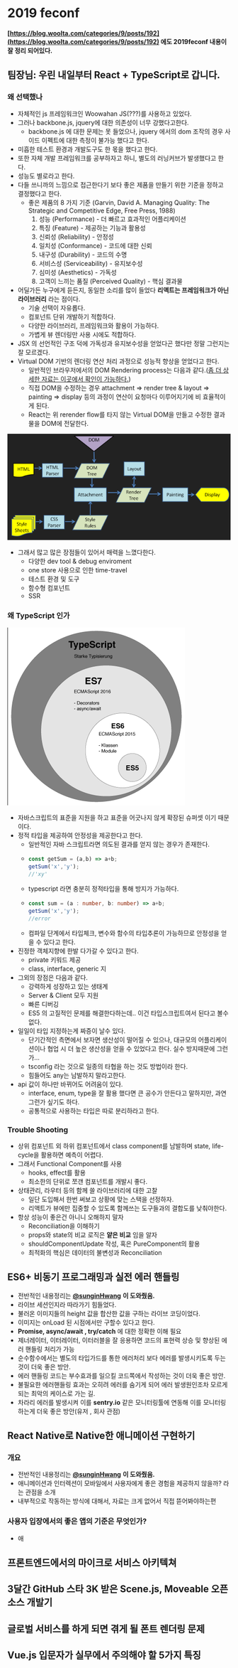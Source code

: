 # 2019 feconf

#### [https://blog.woolta.com/categories/9/posts/192](https://blog.woolta.com/categories/9/posts/192) 에도 2019feconf 내용이 잘 정리 되어있다.

## 팀장님: 우린 내일부터 React + TypeScript로 갑니다.

### 왜 선택했나

* 자체적인 js 프레임워크인 Woowahan JS\(???\)를 사용하고 있었다.
* 그러나 backbone.js, jquery에 대한 의존성이 너무 강했다고한다.
  * backbone.js 에 대한 문제는 못 들었으나, jquery 에서의 dom 조작의 경우 사이드 이펙트에 대한 측정이 불가능 했다고 한다.
* 미흡한 테스트 환경과 개발도구도 한 몫을 했다고 한다.
* 또한 자체 개발 프레임워크를 공부하자고 하니, 별도의 러닝커브가 발생했다고 한다.
* 성능도 별로라고 한다.
* 다들 쓰니까의 느낌으로 접근한다기 보다 좋은 제품을 만들기 위한 기준을 정하고 결정했다고 한다.
  * 좋은 제품의 8 가지 기준 \(Garvin, David A. Managing Quality: The Strategic and Competitive Edge, Free Press, 1988\)
    1. 성능 \(Performance\) - 더 빠르고 효과적인 어플리케이션 
    2. 특징 \(Feature\) - 제공하는 기능과 활용성
    3. 신뢰성 \(Reliability\) - 안정성
    4. 일치성 \(Conformance\) - 코드에 대한 신뢰
    5. 내구성 \(Durability\) - 코드의 수명
    6. 서비스성 \(Serviceability\) - 유지보수성
    7. 심미성 \(Aesthetics\) - 가독성
    8. 고객이 느끼는 품질 \(Perceived Quality\) - 핵심 결과물
* 어딜가든 누구에게 듣든지, 동일한 소리를 많이 들었다 **리액트는 프레임워크가 아닌 라이브러리** 라는 점이다.
  * 기술 선택이 자유롭다.
  * 컴포넌트 단위 개발하기 적합하다.
  * 다양한 라이브러리, 프레임워크와 활용이 가능하다.
  * 가볍게 뷰 렌더링만 사용 시에도 적합하다.
* JSX 의 선언적인 구조 덕에 가독성과 유지보수성을 얻었다곤 했다만 정말 그런지는 잘 모르겠다.
* Virtual DOM 기반의 렌더링 연산 처리 과정으로 성능적 향상을 얻었다고 한다.
  * 일반적인 브라우저에서의 DOM Rendering process는 다음과 같다.\([좀 더 상세한 자료는 이곳에서 확인이 가능하다.](https://www.html5rocks.com/en/tutorials/internals/howbrowserswork/)\)
  * 직접 DOM을 수정하는 경우 attachment =&gt; render tree & layout =&gt; painting =&gt; display 등의 과정이 연산이 요청마다 이루어지기에 비 효율적이게 된다.
  * React는 위 rerender flow를 타지 않는 Virtual DOM을 만들고 수정한 결과물을 DOM에 전달한다.

![&#xBE0C;&#xB77C;&#xC6B0;&#xC800;&#xC758; DOM Rendering Process](../.gitbook/assets/20191028_165220.png)

* 그래서 많고 많은 장점들이 있어서 매력을 느꼈다한다.
  * 다양한 dev tool & debug enviroment
  * one store 사용으로 인한 time-travel
  * 테스트 환경 및 도구
  * 함수형 컴포넌트
  * SSR

### 왜 TypeScript 인가

![Type Script](../.gitbook/assets/20191028_170350.png)

* 자바스크립트의 표준을 지원을 하고 표준을 어긋나지 않게 확장된 슈퍼셋 이기 때문이다.
* 정적 타입을 제공하여 안정성을 제공한다고 한다.
  * 일반적인 자바 스크립트라면 의도된 결과를 얻지 않는 경우가 존재한다.
  * ```javascript
    const getSum = (a,b) => a+b;
    getSum('x','y');
    //'xy'
    ```
  * typescript 라면 충분히 정적타입을 통해 방지가 가능하다.
  * ```typescript
    const sum = (a : number, b: number) => a+b;
    getSum('x','y');
    //error
    ```
  * 컴파일 단계에서 타입체크, 변수와 함수의 타입추론이 가능하므로 안정성을 얻을 수 있다고 한다.
* 진정한 객체지향에 한발 다가갈 수 있다고 한다.
  * private 키워드 제공
  * class, interface, generic 지
* 그외의 장점은 다음과 같다.
  * 강력하게 성장하고 있는 생태계
  * Server & Client 모두 지원
  * 빠른 디버깅
  * ES5 의 고질적인 문제를 해결한다하는데.. 이건 타입스크립트여서 된다고 볼수 없다.
* 일일이 타입 지정하는게 짜증이 날수 있다.
  * 단기간적인 측면에서 보자면 생산성이 떨어질 수 있으나, 대규모의 어플리케이션이나 협업 시 더 높은 생산성을 얻을 수 있었다고 한다. 실수 방지때문에 그런가...
  * tsconfig 라는 것으로 일종의 타협을 하는 것도 방법이라 한다.
  * 힘들어도 any는 남발하지 말라고한다.
* api 값이 하나만 바뀌어도 어려움이 있다.
  * interface, enum, type을 잘 활용 했다면 큰 공수가 안든다고 말하지만, 과연 그런가 싶기도 하다.
  * 공통적으로 사용하는 타입은 따로 분리하라고 한다.

### Trouble Shooting

* 상위 컴포넌트 외 하위 컴포넌트에서 class component를 남발하며 state, life-cycle을 활용하면 예측이 어렵다.
* 그래서 Functional Component를 사용
  * hooks, effect를 활용
  * 최소한의 단위로 쪼갠 컴포넌트를 개발시 좋다.
* 상태관리, 라우터 등의 함께 쓸 라이브러리에 대한 고찰
  * 일단 도입해서 한번 써보고 상황에 맞는 스택을 선정하자.
  * 리액트가 뷰에만 집중할 수 있도록 함께쓰는 도구들과의 결합도를 낮춰야한다.
* 항상 성능이 좋은건 아니니 오해하지 말자
  * Reconciliation을 이해하기
  * props와 state의 비교 로직은 **얕은 비교** 임을 알자
  * shouldComponentUpdate 작성, 혹은 PureComponent의 활용
  * 최적화의 핵심은 데이터의 불변성과 Reconciliation



## ES6+ 비동기 프로그래밍과 실전 에러 핸들링

* 전반적인 내용정리는 [**@sunginHwang**](https://github.com/sunginHwang) **이 도와줬음.**
* 라이브 세션인지라 따라가기 힘들었다.
* 불러온 이미지들의 height 값을 합산한 값을 구하는 라이브 코딩이었다.
* 이미지는 onLoad 된 시점에서만 구할수 있다고 한다.
* **Promise, async/await , try/catch** 에 대한 정확한 이해 필요
* 제너레이터, 이터레이터, 이터러블을 잘 응용하면 코드의 표현력 상승 및 향상된 에러 핸들링 처리가 가능
* 순수함수에서는 별도의 타입가드를 통한 에러처리 보다 에러를 발생시키도록 두는것이 더욱 좋은 방안.
* 에러 핸들링 코드는 부수효과를 일으킬 코드쪽에서 작성하는 것이 더욱 좋은 방안.
* 불필요한 에러핸들링 효과는 오히려 에러를 숨기게 되어 에러 발생원인조차 모르게 되는 최악의 케이스로 가는 길.
* 차라리 에러를 발생시켜 이를 **sentry.io** 같은 모니터링툴에 연동해 이를 모니터링 하는게 더욱 좋은 방안\(유저 , 회사 관점\)

## React Native로 Native한 애니메이션 구현하기

### 개요

* 전반적인 내용정리는 [**@sunginHwang**](https://github.com/sunginHwang) **이 도와줬음.**
* 애니메이션과 인터렉션이 모바일에서 사용자에게 좋은 경험을 제공하지 않을까? 라는 관점을 소개 
* 내부적으로 작동하는 방식에 대해서, 자료는 크게 없어서 직접 뜯어봐야하는편

### 사용자 입장에서의 좋은 앱의 기준은 무엇인가?

* 애



## 프론트엔드에서의 마이크로 서비스 아키텍쳐

## 3달간 GitHub 스타 3K 받은 Scene.js, Moveable 오픈소스 개발기

## 글로벌 서비스를 하게 되면 겪게 될 폰트 렌더링 문제

## Vue.js 입문자가 실무에서 주의해야 할 5가지 특징

